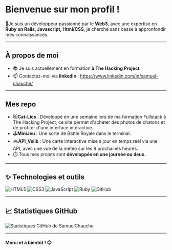 #  Bienvenue sur mon profil !

👋Je suis un développeur passionné par le **Web3**, avec une expertise en **Ruby on Rails, Javascript, Html/CSS**, je cherche sans cesse à appronfondir mes connaissances. 

---

## À propos de moi
- 📚 Je suis actuellement en formation **à The Hacking Project**.
- 📫 Contactez-moi via **linkedin** : https://www.linkedin.com/in/samuel-chauche/


---

## Mes repo
- 😻**Cat-Lics** : Développé en une semaine lors de ma formation Fullstack à The Hacking Project, ce site permet d'acheter des photos de chatons et de profiter d'une interface interactive.
- 🕹️**MiniJeu** : Une sorte de Battle Royale dans le terminal.
- 🚲**API_Velib** : Une carte interactive mise à jour en temps réél via une API, avec une vue de la météo sur les 8 prochaines heures.
- ⏱️ Tous mes projets sont **développés en une journée ou deux.**


---

## ✨ Technologies et outils
![HTML5](https://img.shields.io/badge/-HTML5-orange?logo=html5&logoColor=white&style=flat)
![CSS3](https://img.shields.io/badge/-CSS3-blue?logo=css3)
![JavaScript](https://img.shields.io/badge/-JavaScript-yellow?logo=javascript&)
![Ruby](https://img.shields.io/badge/Ruby_on_Rails-CC0000?logo=ruby-on-rails&logoColor=white)
![GitHub](https://img.shields.io/badge/-GitHub-black?logo=github)

---

## 📈 Statistiques GitHub
![Statistiques GitHub de SamuelChauche](https://github-readme-stats.vercel.app/api?username=samuelchauche&show_icons=true&count_private=true&theme=white)

---

#### Merci et à bientôt ! 😊

